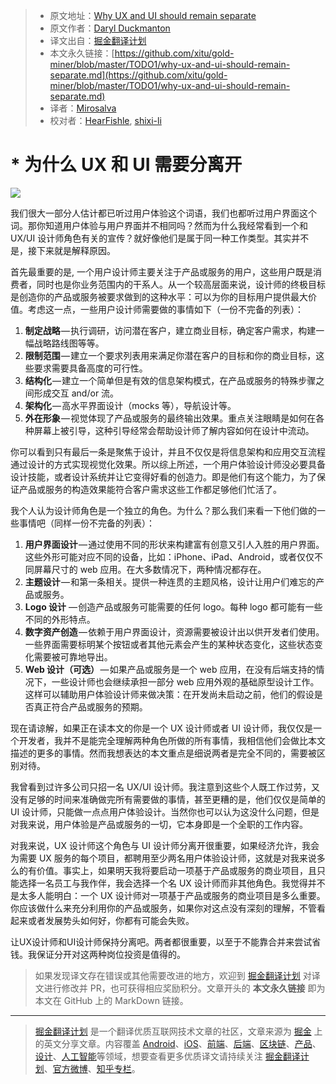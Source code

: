 > * 原文地址：[Why UX and UI should remain separate](https://uxdesign.cc/why-ux-and-ui-should-remain-separate-7d6e3addb46f)
> * 原文作者：[Daryl Duckmanton](https://uxdesign.cc/@daryl_60370)
> * 译文出自：[掘金翻译计划](https://github.com/xitu/gold-miner)
> * 本文永久链接：[https://github.com/xitu/gold-miner/blob/master/TODO1/why-ux-and-ui-should-remain-separate.md](https://github.com/xitu/gold-miner/blob/master/TODO1/why-ux-and-ui-should-remain-separate.md)
> * 译者：[Mirosalva](https://github.com/Mirosalva)
> * 校对者：[HearFishle](https://github.com/HearFishle), [shixi-li](https://github.com/shixi-li)

# * 为什么 UX 和 UI 需要分离开

![](https://cdn-images-1.medium.com/max/1000/1*hp-yfKsmzsj711iLbM8eEw.jpeg)

我们很大一部分人估计都已听过用户体验这个词语，我们也都听过用户界面这个词。那你知道用户体验与用户界面并不相同吗？然而为什么我经常看到一个和 UX/UI 设计师角色有关的宣传？就好像他们是属于同一种工作类型。其实并不是，接下来就是解释原因。

首先最重要的是, 一个用户设计师主要关注于产品或服务的用户，这些用户既是消费者，同时也是你业务范围内的干系人。从一个较高层面来说，设计师的终极目标是创造你的产品或服务被要求做到的这种水平：可以为你的目标用户提供最大价值。考虑这一点，一些用户设计师需要做的事情如下（一份不完备的列表）：

1.  **制定战略** — 执行调研，访问潜在客户，建立商业目标，确定客户需求，构建一幅战略路线图等等。
2.  **限制范围** — 建立一个要求列表用来满足你潜在客户的目标和你的商业目标，这些要求需要具备高度的可行性。
3.  **结构化** — 建立一个简单但是有效的信息架构模式，在产品或服务的特殊步骤之间形成交互 and/or 流。
4.  **架构化** — 高水平界面设计（mocks 等），导航设计等。
5.  **外在形象** — 视觉体现了产品或服务的最终输出效果。重点关注眼睛是如何在各种屏幕上被引导，这种引导经常会帮助设计师了解内容如何在设计中流动。

你可以看到只有最后一条是聚焦于设计，并且不仅仅是将信息架构和应用交互流程通过设计的方式实现视觉化效果。所以综上所述，一个用户体验设计师没必要具备设计技能，或者设计系统并让它变得好看的创造力。即是他们有这个能力，为了保证产品或服务的构造效果能符合客户需求这些工作都足够他们忙活了。

我个人认为设计师角色是一个独立的角色。为什么？那么我们来看一下他们做的一些事情吧（同样一份不完备的列表）：

1.  **用户界面设计** — 通过使用不同的形状来构建富有创意又引人入胜的用户界面。这些外形可能对应不同的设备，比如：iPhone、iPad、Android，或者仅仅不同屏幕尺寸的 web 应用。在大多数情况下，两种情况都存在。
2.  **主题设计** — 和第一条相关。提供一种连贯的主题风格，设计让用户们难忘的产品或服务。 
3.  **Logo 设计** — 创造产品或服务可能需要的任何 logo。每种 logo 都可能有一些不同的外形特点。
4.  **数字资产创造** — 依赖于用户界面设计，资源需要被设计出以供开发者们使用。一些界面需要标明某个按钮或者其他元素会产生的某种状态变化，这些状态变化需要被可靠地导出。 
5.  **Web 设计（可选）** — 如果产品或服务是一个 web 应用，在没有后端支持的情况下，一些设计师也会继续承担一部分 web 应用外观的基础原型设计工作。这样可以辅助用户体验设计师来做决策：在开发尚未启动之前，他们的假设是否真正符合产品或服务的预期。

现在请谅解，如果正在读本文的你是一个 UX 设计师或者 UI 设计师，我仅仅是一个开发者，我并不是能完全理解两种角色所做的所有事情，我相信他们会做比本文描述的更多的事情。然而我想表达的本文重点是细说两者是完全不同的，需要被区别对待。

我曾看到过许多公司只招一名 UX/UI 设计师。我注意到这些个人既工作过劳，又没有足够的时间来准确做完所有需要做的事情，甚至更糟的是，他们仅仅是简单的 UI 设计师，只能做一点点用户体验设计。当然你也可以认为这没什么问题，但是对我来说，用户体验是产品或服务的一切，它本身即是一个全职的工作内容。

对我来说，UX 设计师这个角色与 UI 设计师分离开很重要，如果经济允许，我会为需要 UX 服务的每个项目，都聘用至少两名用户体验设计师，这就是对我来说多么的有价值。事实上，如果明天我将要启动一项基于产品或服务的商业项目，且只能选择一名员工与我作伴，我会选择一个名 UX 设计师而非其他角色。我觉得并不是太多人能明白：一个 UX 设计师对一项基于产品或服务的商业项目是多么重要。你应该做什么来充分利用你的产品或服务，如果你对这点没有深刻的理解，不管看起来或者发展势头如何好，你都有可能会失败。

让UX设计师和UI设计师保持分离吧。两者都很重要，以至于不能靠合并来尝试省钱。我保证分开对这两种岗位投资是值得的。

> 如果发现译文存在错误或其他需要改进的地方，欢迎到 [掘金翻译计划](https://github.com/xitu/gold-miner) 对译文进行修改并 PR，也可获得相应奖励积分。文章开头的 **本文永久链接** 即为本文在 GitHub 上的 MarkDown 链接。

---

> [掘金翻译计划](https://github.com/xitu/gold-miner) 是一个翻译优质互联网技术文章的社区，文章来源为 [掘金](https://juejin.im) 上的英文分享文章。内容覆盖 [Android](https://github.com/xitu/gold-miner#android)、[iOS](https://github.com/xitu/gold-miner#ios)、[前端](https://github.com/xitu/gold-miner#前端)、[后端](https://github.com/xitu/gold-miner#后端)、[区块链](https://github.com/xitu/gold-miner#区块链)、[产品](https://github.com/xitu/gold-miner#产品)、[设计](https://github.com/xitu/gold-miner#设计)、[人工智能](https://github.com/xitu/gold-miner#人工智能)等领域，想要查看更多优质译文请持续关注 [掘金翻译计划](https://github.com/xitu/gold-miner)、[官方微博](http://weibo.com/juejinfanyi)、[知乎专栏](https://zhuanlan.zhihu.com/juejinfanyi)。
